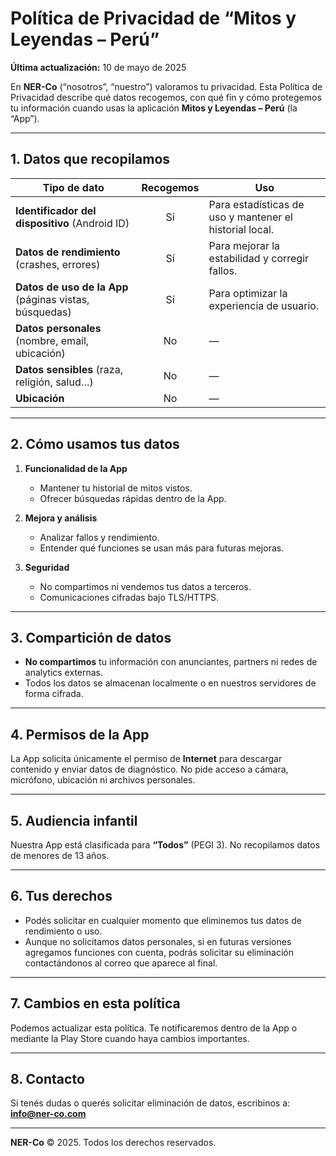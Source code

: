 # Política de Privacidad de “Mitos y Leyendas – Perú”

**Última actualización:** 10 de mayo de 2025

En **NER-Co** (“nosotros”, “nuestro”) valoramos tu privacidad. Esta Política de Privacidad describe qué datos recogemos, con qué fin y cómo protegemos tu información cuando usas la aplicación **Mitos y Leyendas – Perú** (la “App”).

---

## 1. Datos que recopilamos

| Tipo de dato                                           | Recogemos | Uso                                                     |
| ------------------------------------------------------ | :-------: | ------------------------------------------------------- |
| **Identificador del dispositivo** (Android ID)         |     Sí    | Para estadísticas de uso y mantener el historial local. |
| **Datos de rendimiento** (crashes, errores)            |     Sí    | Para mejorar la estabilidad y corregir fallos.          |
| **Datos de uso de la App** (páginas vistas, búsquedas) |     Sí    | Para optimizar la experiencia de usuario.               |
| **Datos personales** (nombre, email, ubicación)        |     No    | —                                                       |
| **Datos sensibles** (raza, religión, salud…)           |     No    | —                                                       |
| **Ubicación**                                          |     No    | —                                                       |

---

## 2. Cómo usamos tus datos

1. **Funcionalidad de la App**

   * Mantener tu historial de mitos vistos.
   * Ofrecer búsquedas rápidas dentro de la App.

2. **Mejora y análisis**

   * Analizar fallos y rendimiento.
   * Entender qué funciones se usan más para futuras mejoras.

3. **Seguridad**

   * No compartimos ni vendemos tus datos a terceros.
   * Comunicaciones cifradas bajo TLS/HTTPS.

---

## 3. Compartición de datos

* **No compartimos** tu información con anunciantes, partners ni redes de analytics externas.
* Todos los datos se almacenan localmente o en nuestros servidores de forma cifrada.

---

## 4. Permisos de la App

La App solicita únicamente el permiso de **Internet** para descargar contenido y enviar datos de diagnóstico. No pide acceso a cámara, micrófono, ubicación ni archivos personales.

---

## 5. Audiencia infantil

Nuestra App está clasificada para **“Todos”** (PEGI 3). No recopilamos datos de menores de 13 años.

---

## 6. Tus derechos

* Podés solicitar en cualquier momento que eliminemos tus datos de rendimiento o uso.
* Aunque no solicitamos datos personales, si en futuras versiones agregamos funciones con cuenta, podrás solicitar su eliminación contactándonos al correo que aparece al final.

---

## 7. Cambios en esta política

Podemos actualizar esta política. Te notificaremos dentro de la App o mediante la Play Store cuando haya cambios importantes.

---

## 8. Contacto

Si tenés dudas o querés solicitar eliminación de datos, escribinos a:  
**[info@ner-co.com](mailto:info@ner-co.com)**

---

**NER-Co** © 2025. Todos los derechos reservados.
